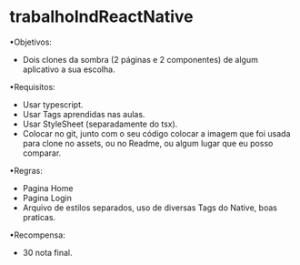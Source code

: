 # trabalhoIndReactNative
•Objetivos:

  - Dois clones da sombra (2 páginas e 2 componentes) de algum aplicativo a sua escolha.

•Requisitos:

  - Usar typescript.
  - Usar Tags aprendidas nas aulas.
  - Usar StyleSheet (separadamente do tsx).
  - Colocar no git, junto com o seu código colocar a imagem que foi usada para clone no assets, ou no Readme, ou algum lugar que eu posso comparar.

•Regras:
  - Pagina Home
  - Pagina Login
  - Arquivo de estilos separados, uso de diversas Tags do Native, boas praticas.

•Recompensa:
  - 30 nota final.
